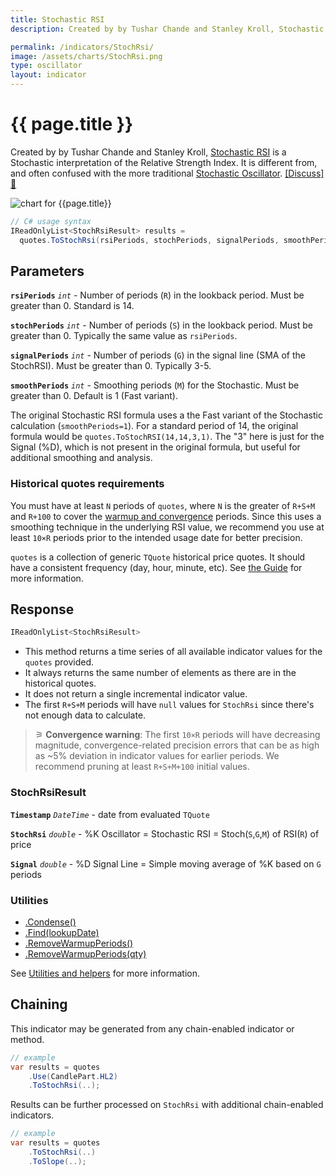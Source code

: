 ```yaml
---
title: Stochastic RSI
description: Created by by Tushar Chande and Stanley Kroll, Stochastic RSI is a Stochastic Oscillator interpretation of the Relative Strength Index.  It is different from, and often confused with the more traditional Stochastic Oscillator.

permalink: /indicators/StochRsi/
image: /assets/charts/StochRsi.png
type: oscillator
layout: indicator
---
```


# {{ page.title }}

Created by by Tushar Chande and Stanley Kroll, [Stochastic RSI](https://school.stockcharts.com/doku.php?id=technical_indicators:stochrsi) is a Stochastic interpretation of the Relative Strength Index.  It is different from, and often confused with the more traditional [Stochastic Oscillator]({{site.baseurl}}/indicators/Stoch/#content).
[[Discuss] &#128172;]({{site.github.repository_url}}/discussions/236 "Community discussion about this indicator")

![chart for {{page.title}}]({{site.baseurl}}{{page.image}})

```csharp
// C# usage syntax
IReadOnlyList<StochRsiResult> results =
  quotes.ToStochRsi(rsiPeriods, stochPeriods, signalPeriods, smoothPeriods);
```

## Parameters

**`rsiPeriods`** _`int`_ - Number of periods (`R`) in the lookback period.  Must be greater than 0.  Standard is 14.

**`stochPeriods`** _`int`_ - Number of periods (`S`) in the lookback period.  Must be greater than 0.  Typically the same value as `rsiPeriods`.

**`signalPeriods`** _`int`_ - Number of periods (`G`) in the signal line (SMA of the StochRSI).  Must be greater than 0.  Typically 3-5.

**`smoothPeriods`** _`int`_ - Smoothing periods (`M`) for the Stochastic.  Must be greater than 0.  Default is 1 (Fast variant).

The original Stochastic RSI formula uses a the Fast variant of the Stochastic calculation (`smoothPeriods=1`).  For a standard period of 14, the original formula would be `quotes.ToStochRSI(14,14,3,1)`.  The "3" here is just for the Signal (%D), which is not present in the original formula, but useful for additional smoothing and analysis.

### Historical quotes requirements

You must have at least `N` periods of `quotes`, where `N` is the greater of `R+S+M` and `R+100` to cover the [warmup and convergence]({{site.github.repository_url}}/discussions/688) periods.  Since this uses a smoothing technique in the underlying RSI value, we recommend you use at least `10×R` periods prior to the intended usage date for better precision.

`quotes` is a collection of generic `TQuote` historical price quotes.  It should have a consistent frequency (day, hour, minute, etc).  See [the Guide]({{site.baseurl}}/guide/#historical-quotes) for more information.

## Response

```csharp
IReadOnlyList<StochRsiResult>
```

- This method returns a time series of all available indicator values for the `quotes` provided.
- It always returns the same number of elements as there are in the historical quotes.
- It does not return a single incremental indicator value.
- The first `R+S+M` periods will have `null` values for `StochRsi` since there's not enough data to calculate.

>&#9886; **Convergence warning**: The first `10×R` periods will have decreasing magnitude, convergence-related precision errors that can be as high as ~5% deviation in indicator values for earlier periods.  We recommend pruning at least `R+S+M+100` initial values.

### StochRsiResult

**`Timestamp`** _`DateTime`_ - date from evaluated `TQuote`

**`StochRsi`** _`double`_ - %K Oscillator = Stochastic RSI = Stoch(`S`,`G`,`M`) of RSI(`R`) of price

**`Signal`** _`double`_ - %D Signal Line = Simple moving average of %K based on `G` periods

### Utilities

- [.Condense()]({{site.baseurl}}/utilities#condense)
- [.Find(lookupDate)]({{site.baseurl}}/utilities#find-indicator-result-by-date)
- [.RemoveWarmupPeriods()]({{site.baseurl}}/utilities#remove-warmup-periods)
- [.RemoveWarmupPeriods(qty)]({{site.baseurl}}/utilities#remove-warmup-periods)

See [Utilities and helpers]({{site.baseurl}}/utilities#utilities-for-indicator-results) for more information.

## Chaining

This indicator may be generated from any chain-enabled indicator or method.

```csharp
// example
var results = quotes
    .Use(CandlePart.HL2)
    .ToStochRsi(..);
```

Results can be further processed on `StochRsi` with additional chain-enabled indicators.

```csharp
// example
var results = quotes
    .ToStochRsi(..)
    .ToSlope(..);
```
